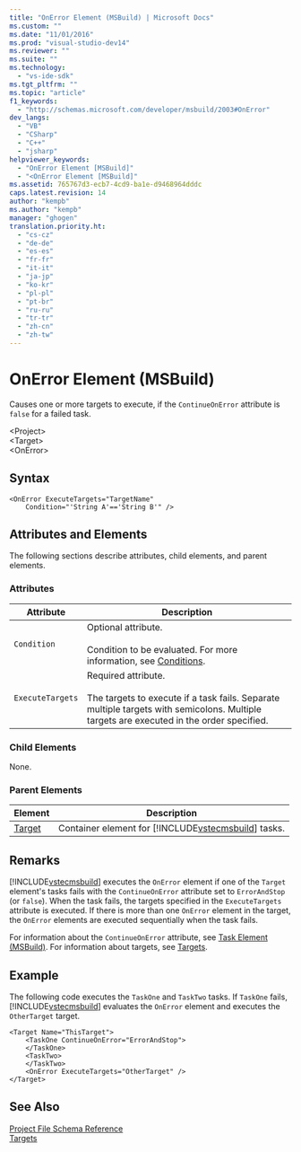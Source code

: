 ```yaml
---
title: "OnError Element (MSBuild) | Microsoft Docs"
ms.custom: ""
ms.date: "11/01/2016"
ms.prod: "visual-studio-dev14"
ms.reviewer: ""
ms.suite: ""
ms.technology: 
  - "vs-ide-sdk"
ms.tgt_pltfrm: ""
ms.topic: "article"
f1_keywords: 
  - "http://schemas.microsoft.com/developer/msbuild/2003#OnError"
dev_langs: 
  - "VB"
  - "CSharp"
  - "C++"
  - "jsharp"
helpviewer_keywords: 
  - "OnError Element [MSBuild]"
  - "<OnError Element [MSBuild]"
ms.assetid: 765767d3-ecb7-4cd9-ba1e-d9468964dddc
caps.latest.revision: 14
author: "kempb"
ms.author: "kempb"
manager: "ghogen"
translation.priority.ht: 
  - "cs-cz"
  - "de-de"
  - "es-es"
  - "fr-fr"
  - "it-it"
  - "ja-jp"
  - "ko-kr"
  - "pl-pl"
  - "pt-br"
  - "ru-ru"
  - "tr-tr"
  - "zh-cn"
  - "zh-tw"
---
```

# OnError Element (MSBuild)
Causes one or more targets to execute, if the `ContinueOnError` attribute is `false` for a failed task.  
  
 \<Project>  
 \<Target>  
 \<OnError>  
  
## Syntax  
  
```  
<OnError ExecuteTargets="TargetName"  
    Condition="'String A'=='String B'" />  
```  
  
## Attributes and Elements  
 The following sections describe attributes, child elements, and parent elements.  
  
### Attributes  
  
|Attribute|Description|  
|---------------|-----------------|  
|`Condition`|Optional attribute.<br /><br /> Condition to be evaluated. For more information, see [Conditions](../msbuild/msbuild-conditions.md).|  
|`ExecuteTargets`|Required attribute.<br /><br /> The targets to execute if a task fails. Separate multiple targets with semicolons. Multiple targets are executed in the order specified.|  
  
### Child Elements  
 None.  
  
### Parent Elements  
  
|Element|Description|  
|-------------|-----------------|  
|[Target](../msbuild/target-element-msbuild.md)|Container element for [!INCLUDE[vstecmsbuild](../extensibility/internals/includes/vstecmsbuild_md.md)] tasks.|  
  
## Remarks  
 [!INCLUDE[vstecmsbuild](../extensibility/internals/includes/vstecmsbuild_md.md)] executes the `OnError` element if one of the `Target` element's tasks fails with the `ContinueOnError` attribute set to `ErrorAndStop` (or `false`). When the task fails, the targets specified in the `ExecuteTargets` attribute is executed. If there is more than one `OnError` element in the target, the `OnError` elements are executed sequentially when the task fails.  
  
 For information about the `ContinueOnError` attribute, see [Task Element (MSBuild)](../msbuild/task-element-msbuild.md). For information about targets, see [Targets](../msbuild/msbuild-targets.md).  
  
## Example  
 The following code executes the `TaskOne` and `TaskTwo` tasks. If `TaskOne` fails, [!INCLUDE[vstecmsbuild](../extensibility/internals/includes/vstecmsbuild_md.md)] evaluates the `OnError` element and executes the `OtherTarget` target.  
  
```  
<Target Name="ThisTarget">  
    <TaskOne ContinueOnError="ErrorAndStop">  
    </TaskOne>  
    <TaskTwo>  
    </TaskTwo>  
    <OnError ExecuteTargets="OtherTarget" />  
</Target>  
```  
  
## See Also  
 [Project File Schema Reference](../msbuild/msbuild-project-file-schema-reference.md)   
 [Targets](../msbuild/msbuild-targets.md)